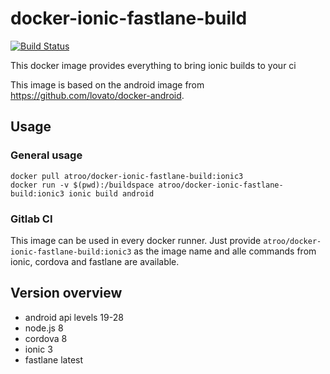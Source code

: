 # docker-ionic-fastlane-build
[![Build Status](https://travis-ci.org/atroo/docker-ionic-fastlane-build.svg?branch=master)](https://travis-ci.org/atroo/docker-ionic-fastlane-build)

This docker image provides everything to bring ionic builds to your ci

This image is based on the android image from https://github.com/lovato/docker-android. 

## Usage

### General usage
```
docker pull atroo/docker-ionic-fastlane-build:ionic3
docker run -v $(pwd):/buildspace atroo/docker-ionic-fastlane-build:ionic3 ionic build android
```

### Gitlab CI
This image can be used in every docker runner. Just provide `atroo/docker-ionic-fastlane-build:ionic3` as the image name and alle commands from ionic, cordova and fastlane are available.

## Version overview
- android api levels 19-28
- node.js 8
- cordova 8
- ionic 3
- fastlane latest
